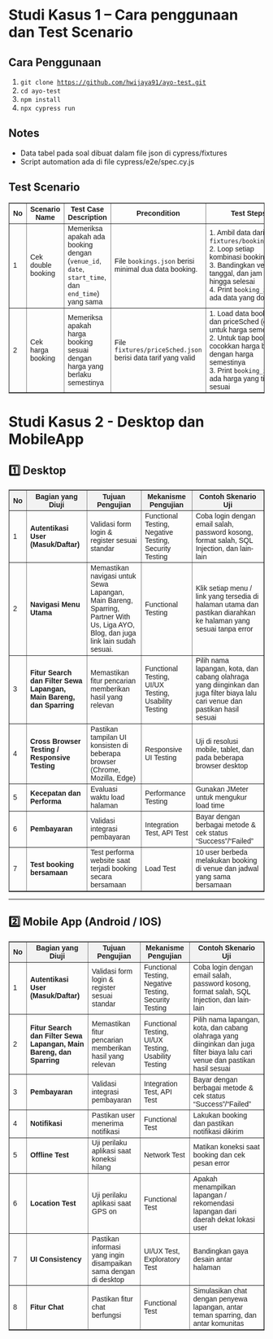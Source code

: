
# Studi Kasus 1 – Cara penggunaan dan Test Scenario

## Cara Penggunaan

1. <code>git clone https://github.com/hwijaya91/ayo-test.git</code>
2. <code>cd ayo-test</code>
3. <code>npm install</code>
4. <code>npx cypress run</code>

## Notes 

- Data tabel pada soal dibuat dalam file json di cypress/fixtures
- Script automation ada di file cypress/e2e/spec.cy.js


## Test Scenario

<table border="1" cellspacing="0" cellpadding="6" style="border-collapse: collapse; width: 100%; font-family: Arial, sans-serif; font-size: 14px;">
  <thead>
    <tr>
      <th>No</th>
      <th>Scenario Name</th>
      <th>Test Case Description</th>
      <th>Precondition</th>
      <th>Test Steps</th>
      <th>Expected Result</th>
    </tr>
  </thead>
  <tbody>
    <tr>
      <td>1</td>
      <td>Cek double booking</td>
      <td>Memeriksa apakah ada booking dengan (<code>venue_id</code>, <code>date</code>, <code>start_time</code>, dan <code>end_time</code>) yang sama</td>
      <td>File <code>bookings.json</code> berisi minimal dua data booking.</td>
      <td>
        1. Ambil data dari <code>fixtures/booking.json</code>.<br>
        2. Loop setiap kombinasi booking<br>
        3. Bandingkan venue, tanggal, dan jam mulai hingga selesai<br>
        4. Print <code>booking_id</code> jika ada data yang double
      </td>
      <td>Tidak ditemukan double booking dengan (<code>venue_id</code>, <code>date</code>, <code>start_time</code>, dan <code>end_time</code>) yang sama</td>
    </tr>
    <tr>
      <td>2</td>
      <td>Cek harga booking</td>
      <td>Memeriksa apakah harga booking sesuai dengan harga yang berlaku semestinya</td>
      <td>File <code>fixtures/priceSched.json</code> berisi data tarif yang valid</td>
      <td>
        1. Load data booking dan priceSched (data untuk harga semestinya)<br>
        2. Untuk tiap booking, cocokkan harga booking dengan harga semestinya<br>
        3. Print <code>booking_id</code> jika ada harga yang tidak sesuai
      </td>
      <td>Harga booking sesuai dengan harga pada data <code>priceSched.json</code></td>
    </tr>
    </tbody>
</table>




# Studi Kasus 2 - Desktop dan MobileApp

## 1️⃣ Desktop

<table border="1" cellspacing="0" cellpadding="6" style="border-collapse: collapse; width: 100%; font-family: Arial, sans-serif; font-size: 14px;">
  <thead style="background-color: #f2f2f2;">
    <tr>
      <th>No</th>
      <th>Bagian yang Diuji</th>
      <th>Tujuan Pengujian</th>
      <th>Mekanisme Pengujian</th>
      <th>Contoh Skenario Uji</th>
    </tr>
  </thead>
  <tbody>
    <tr>
      <td>1</td>
      <td><b>Autentikasi User (Masuk/Daftar)</b></td>
      <td>Validasi form login & register sesuai standar </td>
      <td>Functional Testing, Negative Testing, Security Testing</td>
      <td>Coba login dengan email salah, password kosong, format salah, SQL Injection, dan lain-lain</td>
    </tr>
    <tr>
      <td>2</td>
      <td><b>Navigasi Menu Utama</b></td>
      <td>Memastikan navigasi untuk Sewa Lapangan, Main Bareng, Sparring, Partner With Us, Liga AYO, Blog, dan juga link lain sudah sesuai.</td>
      <td>Functional Testing</td>
      <td>Klik setiap menu / link yang tersedia di halaman utama dan pastikan diarahkan ke halaman yang sesuai tanpa error</td>
    </tr>
    <tr>
      <td>3</td>
      <td><b>Fitur Search dan Filter Sewa Lapangan, Main Bareng, dan Sparring</b></td>
      <td>Memastikan fitur pencarian memberikan hasil yang relevan</td>
      <td>Functional Testing, UI/UX Testing, Usability Testing</td>
      <td>Pilih nama lapangan, kota, dan cabang olahraga yang diinginkan dan juga filter biaya lalu cari venue dan pastikan hasil sesuai</td>
    </tr>
    <tr>
      <td>4</td>
      <td><b>Cross Browser Testing / Responsive Testing</b></td>
      <td>Pastikan tampilan UI konsisten di beberapa browser (Chrome, Mozilla, Edge)</td>
      <td>Responsive UI Testing</td>
      <td>Uji di resolusi mobile, tablet, dan pada beberapa browser desktop</td>
    </tr>
    <tr>
      <td>5</td>
      <td><b>Kecepatan dan Performa</b></td>
      <td>Evaluasi waktu load halaman</td>
      <td>Performance Testing</td>
      <td>Gunakan JMeter untuk mengukur load time</td>
    </tr>
    <tr>
      <td>6</td>
      <td><b>Pembayaran</b></td>
      <td>Validasi integrasi pembayaran</td>
      <td>Integration Test, API Test</td>
      <td>Bayar dengan berbagai metode & cek status “Success”/“Failed”</td>
    </tr>
    <tr>
      <td>7</td>
      <td><b>Test booking bersamaan</b></td>
      <td>Test performa website saat terjadi booking secara bersamaan</td>
      <td>Load Test</td>
      <td>10 user berbeda melakukan booking di venue dan jadwal yang sama bersamaan</td>
    </tr>
  </tbody>
</table>

---

## 2️⃣ Mobile App (Android / IOS)

<table border="1" cellspacing="0" cellpadding="6" style="border-collapse: collapse; width: 100%; font-family: Arial, sans-serif; font-size: 14px;">
  <thead style="background-color: #f2f2f2;">
    <tr>
      <th>No</th>
      <th>Bagian yang Diuji</th>
      <th>Tujuan Pengujian</th>
      <th>Mekanisme Pengujian</th>
      <th>Contoh Skenario Uji</th>
    </tr>
  </thead>
  <tbody>
    <tr>
      <td>1</td>
      <td><b>Autentikasi User (Masuk/Daftar)</b></td>
      <td>Validasi form login & register sesuai standar </td>
      <td>Functional Testing, Negative Testing, Security Testing</td>
      <td>Coba login dengan email salah, password kosong, format salah, SQL Injection, dan lain-lain</td>
    </tr>
    <tr>
      <td>2</td>
      <td><b>Fitur Search dan Filter Sewa Lapangan, Main Bareng, dan Sparring</b></td>
      <td>Memastikan fitur pencarian memberikan hasil yang relevan</td>
      <td>Functional Testing, UI/UX Testing, Usability Testing</td>
      <td>Pilih nama lapangan, kota, dan cabang olahraga yang diinginkan dan juga filter biaya lalu cari venue dan pastikan hasil sesuai</td>
    </tr>
    <tr>
      <td>3</td>
      <td><b>Pembayaran</b></td>
      <td>Validasi integrasi pembayaran</td>
      <td>Integration Test, API Test</td>
      <td>Bayar dengan berbagai metode & cek status “Success”/“Failed”</td>
    </tr>
    <tr>
      <td>4</td>
      <td><b>Notifikasi</b></td>
      <td>Pastikan user menerima notifikasi</td>
      <td>Functional Test</td>
      <td>Lakukan booking dan pastikan notifikasi dikirim</td>
    </tr>
    <tr>
      <td>5</td>
      <td><b>Offline Test</b></td>
      <td>Uji perilaku aplikasi saat koneksi hilang</td>
      <td>Network Test</td>
      <td>Matikan koneksi saat booking dan cek pesan error</td>
    </tr>
    <tr>
      <td>6</td>
      <td><b>Location Test</b></td>
      <td>Uji perilaku aplikasi saat GPS on</td>
      <td>Functional Test</td>
      <td>Apakah menampilkan lapangan / rekomendasi lapangan dari daerah dekat lokasi user</td>
    </tr>
    <tr>
      <td>7</td>
      <td><b>UI Consistency</b></td>
      <td>Pastikan informasi yang ingin disampaikan sama dengan di desktop</td>
      <td>UI/UX Test, Exploratory Test</td>
      <td>Bandingkan gaya desain antar halaman</td>
    </tr>
    <tr>
      <td>8</td>
      <td><b>Fitur Chat</b></td>
      <td>Pastikan fitur chat berfungsi</td>
      <td>Functional Test</td>
      <td>Simulasikan chat dengan penyewa lapangan, antar teman sparring, dan antar komunitas</td>
    </tr>
  </tbody>
</table>

